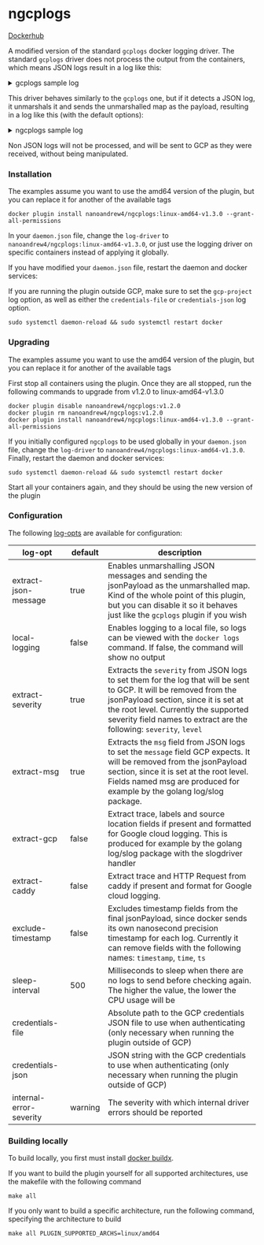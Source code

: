 # ngcplogs

[Dockerhub](https://hub.docker.com/repository/docker/nanoandrew4/ngcplogs/general)

A modified version of the standard `gcplogs` docker logging driver. The standard `gcplogs` driver does not process the
output from the containers, which means JSON logs result in a log like this:

<details>
  <summary>gcplogs sample log</summary>

```json
{
  "insertId": "1x3kge4f3if919",
  "jsonPayload": {
    "instance": {
      "id": "5968118946548037465",
      "zone": "us-east1-b",
      "name": "gcp-vm"
    },
    "message": "{\"app\":\"sample-app\",\"level\":\"error\",\"msg\":\"Error authenticating user\",\"time\":\"2024-03-14T13:27:42Z\"}",
    "container": {
      "imageId": "sha256:360b4beb988621daaa87572c42af11142a14ecc7c3a5b4cdf221d5d97b19acdc",
      "id": "32c7e2402ec77cf94121a52c9d284939038d0dff9952696a17b2fa6da74f47bb0",
      "imageName": "nanoandrew4/some-image",
      "name": "/sample-app",
      "created": "2023-09-07T23:01:22.718629265Z"
    }
  },
  "resource": {
    "type": "gce_instance",
    "labels": {
      "instance_id": "12345",
      "zone": "us-east1-b",
      "project_id": "someproject"
    }
  },
  "timestamp": "2024-03-14T13:27:42.033851150Z",
  "logName": "projects/someproject/logs/gcplogs-docker-driver",
  "receiveTimestamp": "2024-03-14T13:27:42.670937226Z"
}
```
</details>

This driver behaves similarly to the `gcplogs` one, but if it detects a JSON log, it unmarshals it and sends the unmarshalled map as the payload, resulting in a log like this (with the default options):

<details>
  <summary>ngcplogs sample log</summary>

```json
{
  "insertId": "yero77f8j919i9",
  "jsonPayload": {
    "message": "Updating at 2024-03-15 11:21:38.56773049 +0000 UTC m=+901.837891394\n",
    "app": "sample-app",
    "container": {
      "created": "2024-03-15T11:06:28.730214829Z",
      "id": "af2c42f7720c8dec812abc5d7cee903aaadf1cd04d87488f3ab1657b92977bc6",
      "name": "/sample-app",
      "imageId": "sha256:360b4beb988121df8587572c42af15102a14ecc7c3a5d4cdf221d5d67b29acdc",
      "imageName": "nanoandrew4/sample-app"
    },
    "instance": {
      "zone": "us-east1-b",
      "name": "gcp-vm",
      "id": "8319386972505717539"
    },
    "time": "2024-03-15T11:21:40Z"
  },
  "resource": {
    "type": "gce_instance",
    "labels": {
      "zone": "us-east1-b",
      "instance_id": "8390836155502727539",
      "project_id": "someproject"
    }
  },
  "timestamp": "2024-03-15T11:21:40.080322442Z",
  "severity": "INFO",
  "logName": "projects/someproject/logs/ngcplogs-docker-driver",
  "receiveTimestamp": "2024-03-15T11:21:44.099223634Z"
}
```

</details>

Non JSON logs will not be processed, and will be sent to GCP as they were received, without being manipulated.

### Installation

The examples assume you want to use the amd64 version of the plugin, but you can replace it for another of the available tags

```shell
docker plugin install nanoandrew4/ngcplogs:linux-amd64-v1.3.0 --grant-all-permissions
```

In your `daemon.json` file, change the `log-driver` to `nanoandrew4/ngcplogs:linux-amd64-v1.3.0`, or just use the logging driver
on specific containers instead of applying it globally.

If you have modified your `daemon.json` file, restart the daemon and docker services:

If you are running the plugin outside GCP, make sure to set the `gcp-project` log option, as well as either the `credentials-file` or `credentials-json` log option.

```shell
sudo systemctl daemon-reload && sudo systemctl restart docker
```

### Upgrading
The examples assume you want to use the amd64 version of the plugin, but you can replace it for another of the available tags

First stop all containers using the plugin. Once they are all stopped, run the following commands to upgrade from 
v1.2.0 to linux-amd64-v1.3.0

```shell
docker plugin disable nanoandrew4/ngcplogs:v1.2.0
docker plugin rm nanoandrew4/ngcplogs:v1.2.0
docker plugin install nanoandrew4/ngcplogs:linux-amd64-v1.3.0 --grant-all-permissions
```

If you initially configured `ngcplogs` to be used globally in your `daemon.json` file, change the `log-driver` to 
`nanoandrew4/ngcplogs:linux-amd64-v1.3.0`. Finally, restart the daemon and docker services:

```shell
sudo systemctl daemon-reload && sudo systemctl restart docker
```

Start all your containers again, and they should be using the new version of the plugin

### Configuration

The following [log-opts](https://docs.docker.com/config/containers/logging/configure/#configure-the-default-logging-driver) are available for configuration:

| log-opt                 | default | description                                                                                                                                                                                                                                                                 |
|-------------------------|---------|-----------------------------------------------------------------------------------------------------------------------------------------------------------------------------------------------------------------------------------------------------------------------------|
| extract-json-message    | true    | Enables unmarshalling JSON messages and sending the jsonPayload as the unmarshalled map. Kind of the whole point of this plugin, but you can disable it so it behaves just like the `gcplogs` plugin if you wish                                                            |
| local-logging           | false   | Enables logging to a local file, so logs can be viewed with the `docker logs` command. If false, the command will show no output                                                                                                                                            |
| extract-severity        | true    | Extracts the `severity` from JSON logs to set them for the log that will be sent to GCP. It will be removed from the jsonPayload section, since it is set at the root level. Currently the supported severity field names to extract are the following: `severity`, `level` |
| extract-msg             | true    | Extracts the `msg` field from JSON logs to set the `message` field GCP expects. It will be removed from the jsonPayload section, since it is set at the root level. Fields named msg are produced for example by the golang log/slog package.                               |
| extract-gcp             | false   | Extract trace, labels and source location fields if present and formatted for Google cloud logging. This is produced for example by the golang log/slog package with the slogdriver handler                                                                                 |
| extract-caddy           | false   | Extract trace and HTTP Request from caddy if present and format for Google cloud logging.                                                                                                                                                                                   |
| exclude-timestamp       | false   | Excludes timestamp fields from the final jsonPayload, since docker sends its own nanosecond precision timestamp for each log. Currently it can remove fields with the following names: `timestamp`, `time`, `ts`                                                            |
| sleep-interval          | 500     | Milliseconds to sleep when there are no logs to send before checking again. The higher the value, the lower the CPU usage will be                                                                                                                                           |
| credentials-file        |         | Absolute path to the GCP credentials JSON file to use when authenticating (only necessary when running the plugin outside of GCP)                                                                                                                                           |
| credentials-json        |         | JSON string with the GCP credentials to use when authenticating (only necessary when running the plugin outside of GCP)                                                                                                                                                     |
| internal-error-severity | warning | The severity with which internal driver errors should be reported                                                                                                                                                                                                           |

### Building locally

To build locally, you first must install [docker buildx](https://github.com/docker/buildx?tab=readme-ov-file#installing).

If you want to build the plugin yourself for all supported architectures, use the makefile with the following command
```shell
make all
```

If you only want to build a specific architecture, run the following command, specifying the architecture to build
```shell
make all PLUGIN_SUPPORTED_ARCHS=linux/amd64
```
